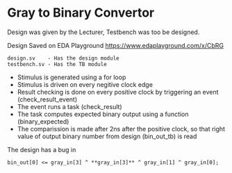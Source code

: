 # Gray to Binary Convertor

Design was given by the Lecturer, Testbench was too be designed.

Design Saved on EDA Playground
https://www.edaplayground.com/x/CbRG

```
design.sv    - Has the design module
testbench.sv - Has the TB module
```

- Stimulus is generated using a for loop
- Stimulus is driven on every negitive clock edge 
- Result checking is done on every positive clock by triggering an event (check_result_event)
- The event runs a task (check_result) 
- The task computes expected binary output using a function (binary_expected) 
- The comparission is made after 2ns after the positive clock, so that right value of output binary number from design (bin_out_tb) is read

The design has a bug in 
```
bin_out[0] <= gray_in[3] ^ **gray_in[3]** ^ gray_in[1] ^ gray_in[0];
```
